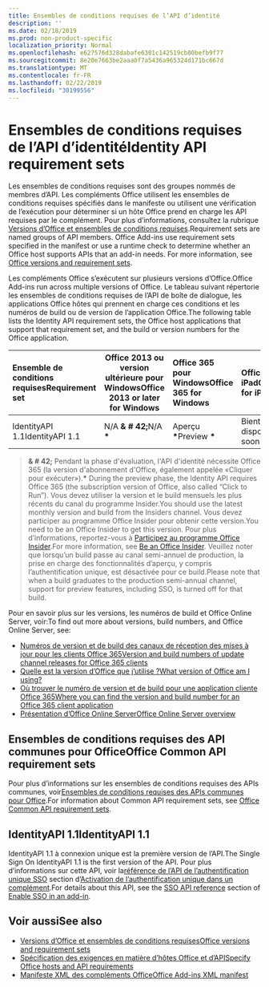 ```yaml
---
title: Ensembles de conditions requises de l’API d’identité
description: ''
ms.date: 02/18/2019
ms.prod: non-product-specific
localization_priority: Normal
ms.openlocfilehash: e627576d328dabafe6301c142519cb80befb9f77
ms.sourcegitcommit: 8e20e7663be2aaa0f7a5436a965324d171bc667d
ms.translationtype: MT
ms.contentlocale: fr-FR
ms.lasthandoff: 02/22/2019
ms.locfileid: "30199556"
---
```

# <a name="identity-api-requirement-sets"></a><span data-ttu-id="19a5d-102">Ensembles de conditions requises de l’API d’identité</span><span class="sxs-lookup"><span data-stu-id="19a5d-102">Identity API requirement sets</span></span>

<span data-ttu-id="19a5d-p101">Les ensembles de conditions requises sont des groupes nommés de membres d’API. Les compléments Office utilisent les ensembles de conditions requises spécifiés dans le manifeste ou utilisent une vérification de l’exécution pour déterminer si un hôte Office prend en charge les API requises par le complément. Pour plus d’informations, consultez la rubrique [Versions d’Office et ensembles de conditions requises](https://docs.microsoft.com/office/dev/add-ins/develop/office-versions-and-requirement-sets).</span><span class="sxs-lookup"><span data-stu-id="19a5d-p101">Requirement sets are named groups of API members. Office Add-ins use requirement sets specified in the manifest or use a runtime check to determine whether an Office host supports APIs that an add-in needs. For more information, see [Office versions and requirement sets](https://docs.microsoft.com/office/dev/add-ins/develop/office-versions-and-requirement-sets).</span></span>

<span data-ttu-id="19a5d-106">Les compléments Office s’exécutent sur plusieurs versions d’Office.</span><span class="sxs-lookup"><span data-stu-id="19a5d-106">Office Add-ins run across multiple versions of Office.</span></span> <span data-ttu-id="19a5d-107">Le tableau suivant répertorie les ensembles de conditions requises de l’API de boîte de dialogue, les applications Office hôtes qui prennent en charge ces conditions et les numéros de build ou de version de l’application Office.</span><span class="sxs-lookup"><span data-stu-id="19a5d-107">The following table lists the Identity API requirement sets, the Office host applications that support that requirement set, and the build or version numbers for the Office application.</span></span>

|  <span data-ttu-id="19a5d-108">Ensemble de conditions requises</span><span class="sxs-lookup"><span data-stu-id="19a5d-108">Requirement set</span></span>  | <span data-ttu-id="19a5d-109">Office 2013 ou version ultérieure pour Windows</span><span class="sxs-lookup"><span data-stu-id="19a5d-109">Office 2013 or later for Windows</span></span> | <span data-ttu-id="19a5d-110">Office 365 pour Windows</span><span class="sxs-lookup"><span data-stu-id="19a5d-110">Office 365 for Windows</span></span>   |  <span data-ttu-id="19a5d-111">Office 365 pour iPad</span><span class="sxs-lookup"><span data-stu-id="19a5d-111">Office 365 for iPad</span></span>  |  <span data-ttu-id="19a5d-112">Office 365 pour Mac</span><span class="sxs-lookup"><span data-stu-id="19a5d-112">Office 365 for Mac</span></span>  | <span data-ttu-id="19a5d-113">Office Online</span><span class="sxs-lookup"><span data-stu-id="19a5d-113">Office Online</span></span>  | <span data-ttu-id="19a5d-114">SharePoint Online</span><span class="sxs-lookup"><span data-stu-id="19a5d-114">SharePoint Online</span></span> | <span data-ttu-id="19a5d-115">OneDrive.com</span><span class="sxs-lookup"><span data-stu-id="19a5d-115">OneDrive.com</span></span> |<span data-ttu-id="19a5d-116">Outlook.com et Exchange Online</span><span class="sxs-lookup"><span data-stu-id="19a5d-116">Outlook.com & Exchange Online</span></span>|
|:-----|-----|:-----|:-----|:-----|:-----|:-----|:-----|:-----|
| <span data-ttu-id="19a5d-117">IdentityAPI 1.1</span><span class="sxs-lookup"><span data-stu-id="19a5d-117">IdentityAPI 1.1</span></span>  | <span data-ttu-id="19a5d-118">N/A **& # 42;**</span><span class="sxs-lookup"><span data-stu-id="19a5d-118">N/A **&#42;**</span></span> | <span data-ttu-id="19a5d-119">Aperçu **&#42;**</span><span class="sxs-lookup"><span data-stu-id="19a5d-119">Preview **&#42;**</span></span> | <span data-ttu-id="19a5d-120">Bientôt disponible</span><span class="sxs-lookup"><span data-stu-id="19a5d-120">Coming soon</span></span> | <span data-ttu-id="19a5d-121">Aperçu **&#42;**</span><span class="sxs-lookup"><span data-stu-id="19a5d-121">Preview **&#42;**</span></span>| <span data-ttu-id="19a5d-122">Aperçu</span><span class="sxs-lookup"><span data-stu-id="19a5d-122">Preview</span></span> | <span data-ttu-id="19a5d-123">Aperçu</span><span class="sxs-lookup"><span data-stu-id="19a5d-123">Preview</span></span>| <span data-ttu-id="19a5d-124">Bientôt disponible</span><span class="sxs-lookup"><span data-stu-id="19a5d-124">Coming soon</span></span> | <span data-ttu-id="19a5d-125">Bientôt disponible</span><span class="sxs-lookup"><span data-stu-id="19a5d-125">Coming soon</span></span> |

> <span data-ttu-id="19a5d-126">**& # 42;** Pendant la phase d'évaluation, l'API d'identité nécessite Office 365 (la version d'abonnement d'Office, également appelée «Cliquer pour exécuter»).</span><span class="sxs-lookup"><span data-stu-id="19a5d-126">**&#42;** During the preview phase, the Identity API requires Office 365 (the subscription version of Office, also called “Click to Run”).</span></span> <span data-ttu-id="19a5d-127">Vous devez utiliser la version et le build mensuels les plus récents du canal du programme Insider.</span><span class="sxs-lookup"><span data-stu-id="19a5d-127">You should use the latest monthly version and build from the Insiders channel.</span></span> <span data-ttu-id="19a5d-128">Vous devez participer au programme Office Insider pour obtenir cette version.</span><span class="sxs-lookup"><span data-stu-id="19a5d-128">You need to be an Office Insider to get this version.</span></span> <span data-ttu-id="19a5d-129">Pour plus d’informations, reportez-vous à [Participez au programme Office Insider](https://products.office.com/office-insider?tab=tab-1).</span><span class="sxs-lookup"><span data-stu-id="19a5d-129">For more information, see [Be an Office Insider](https://products.office.com/office-insider?tab=tab-1).</span></span> <span data-ttu-id="19a5d-130">Veuillez noter que lorsqu’un build passe au canal semi-annuel de production, la prise en charge des fonctionnalités d’aperçu, y compris l’authentification unique, est désactivée pour ce build.</span><span class="sxs-lookup"><span data-stu-id="19a5d-130">Please note that when a build graduates to the production semi-annual channel, support for preview features, including SSO, is turned off for that build.</span></span>

<span data-ttu-id="19a5d-131">Pour en savoir plus sur les versions, les numéros de build et Office Online Server, voir:</span><span class="sxs-lookup"><span data-stu-id="19a5d-131">To find out more about versions, build numbers, and Office Online Server, see:</span></span>

- [<span data-ttu-id="19a5d-132">Numéros de version et de build des canaux de réception des mises à jour pour les clients Office 365</span><span class="sxs-lookup"><span data-stu-id="19a5d-132">Version and build numbers of update channel releases for Office 365 clients</span></span>](https://support.office.com/article/version-and-build-numbers-of-update-channel-releases-ae942449-1fca-4484-898b-a933ea23def7)
- [<span data-ttu-id="19a5d-133">Quelle est la version d’Office que j’utilise ?</span><span class="sxs-lookup"><span data-stu-id="19a5d-133">What version of Office am I using?</span></span>](https://support.office.com/article/What-version-of-Office-am-I-using-932788b8-a3ce-44bf-bb09-e334518b8b19)
- [<span data-ttu-id="19a5d-134">Où trouver le numéro de version et de build pour une application cliente Office 365</span><span class="sxs-lookup"><span data-stu-id="19a5d-134">Where you can find the version and build number for an Office 365 client application</span></span>](https://support.office.com/article/version-and-build-numbers-of-update-channel-releases-ae942449-1fca-4484-898b-a933ea23def7)
- [<span data-ttu-id="19a5d-135">Présentation d’Office Online Server</span><span class="sxs-lookup"><span data-stu-id="19a5d-135">Office Online Server overview</span></span>](https://docs.microsoft.com/officeonlineserver/office-online-server-overview)

## <a name="office-common-api-requirement-sets"></a><span data-ttu-id="19a5d-136">Ensembles de conditions requises des API communes pour Office</span><span class="sxs-lookup"><span data-stu-id="19a5d-136">Office Common API requirement sets</span></span>

<span data-ttu-id="19a5d-137">Pour plus d’informations sur les ensembles de conditions requises des APIs communes, voir[Ensembles de conditions requises des APIs communes pour Office](office-add-in-requirement-sets.md).</span><span class="sxs-lookup"><span data-stu-id="19a5d-137">For information about Common API requirement sets, see [Office Common API requirement sets](office-add-in-requirement-sets.md).</span></span>

## <a name="identityapi-11"></a><span data-ttu-id="19a5d-138">IdentityAPI 1.1</span><span class="sxs-lookup"><span data-stu-id="19a5d-138">IdentityAPI 1.1</span></span> 

<span data-ttu-id="19a5d-139">IdentityAPI 1.1 à connexion unique est la première version de l’API.</span><span class="sxs-lookup"><span data-stu-id="19a5d-139">The Single Sign On IdentityAPI 1.1 is the first version of the API.</span></span> <span data-ttu-id="19a5d-140">Pour plus d’informations sur cette API, voir la[référence de l’API de l’authentification unique SSO](https://docs.microsoft.com/office/dev/add-ins/develop/sso-in-office-add-ins#sso-api-reference) section d’[Activation de l’authentification unique dans un complément](https://docs.microsoft.com/office/dev/add-ins/develop/sso-in-office-add-ins).</span><span class="sxs-lookup"><span data-stu-id="19a5d-140">For details about this API, see the [SSO API reference](https://docs.microsoft.com/office/dev/add-ins/develop/sso-in-office-add-ins#sso-api-reference) section of [Enable SSO in an add-in](https://docs.microsoft.com/office/dev/add-ins/develop/sso-in-office-add-ins).</span></span>

## <a name="see-also"></a><span data-ttu-id="19a5d-141">Voir aussi</span><span class="sxs-lookup"><span data-stu-id="19a5d-141">See also</span></span>

- [<span data-ttu-id="19a5d-142">Versions d’Office et ensembles de conditions requises</span><span class="sxs-lookup"><span data-stu-id="19a5d-142">Office versions and requirement sets</span></span>](https://docs.microsoft.com/office/dev/add-ins/develop/office-versions-and-requirement-sets)
- [<span data-ttu-id="19a5d-143">Spécification des exigences en matière d’hôtes Office et d’API</span><span class="sxs-lookup"><span data-stu-id="19a5d-143">Specify Office hosts and API requirements</span></span>](https://docs.microsoft.com/office/dev/add-ins/develop/specify-office-hosts-and-api-requirements)
- [<span data-ttu-id="19a5d-144">Manifeste XML des compléments Office</span><span class="sxs-lookup"><span data-stu-id="19a5d-144">Office Add-ins XML manifest</span></span>](https://docs.microsoft.com/office/dev/add-ins/develop/add-in-manifests)
